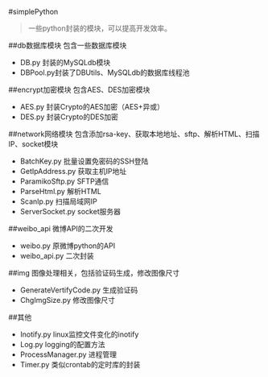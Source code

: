 #simplePython

>一些python封装的模块，可以提高开发效率。

##db数据库模块
包含一些数据库模块

* DB.py 封装的MySQLdb模块
* DBPool.py封装了DBUtils、MySQLdb的数据库线程池

##encrypt加密模块
包含AES、DES加密模块

* AES.py 封装Crypto的AES加密（AES+异或）
* DES.py 封装Crypto的DES加密

##network网络模块
包含添加rsa-key、获取本地地址、sftp、解析HTML、扫描IP、socket模块

* BatchKey.py 批量设置免密码的SSH登陆
* GetIpAddress.py 获取主机IP地址
* ParamikoSftp.py SFTP通信
* ParseHtml.py 解析HTML
* ScanIp.py 扫描局域网IP
* ServerSocket.py socket服务器

##weibo_api
微博API的二次开发

* weibo.py 原微博python的API
* weibo_api.py 二次封装

##img
图像处理相关，包括验证码生成，修改图像尺寸

* GenerateVertifyCode.py 生成验证码
* ChgImgSize.py 修改图像尺寸

##其他

* Inotify.py linux监控文件变化的inotify
* Log.py logging的配置方法
* ProcessManager.py 进程管理
* Timer.py 类似crontab的定时库的封装
